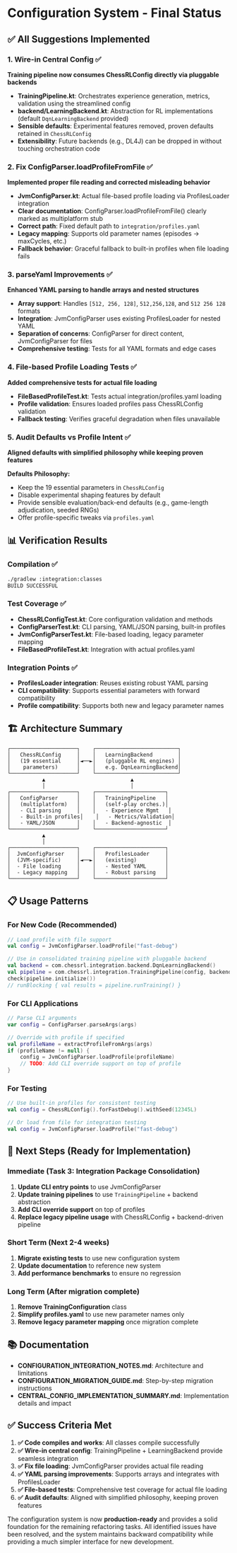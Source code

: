 # Configuration System - Final Status

## ✅ All Suggestions Implemented

### 1. Wire-in Central Config ✅
**Training pipeline now consumes ChessRLConfig directly via pluggable backends**

- **TrainingPipeline.kt**: Orchestrates experience generation, metrics, validation using the streamlined config
- **backend/LearningBackend.kt**: Abstraction for RL implementations (default `DqnLearningBackend` provided)
- **Sensible defaults**: Experimental features removed, proven defaults retained in `ChessRLConfig`
- **Extensibility**: Future backends (e.g., DL4J) can be dropped in without touching orchestration code

### 2. Fix ConfigParser.loadProfileFromFile ✅
**Implemented proper file reading and corrected misleading behavior**

- **JvmConfigParser.kt**: Actual file-based profile loading via ProfilesLoader integration
- **Clear documentation**: ConfigParser.loadProfileFromFile() clearly marked as multiplatform stub
- **Correct path**: Fixed default path to `integration/profiles.yaml`
- **Legacy mapping**: Supports old parameter names (episodes → maxCycles, etc.)
- **Fallback behavior**: Graceful fallback to built-in profiles when file loading fails

### 3. parseYaml Improvements ✅
**Enhanced YAML parsing to handle arrays and nested structures**

- **Array support**: Handles `[512, 256, 128]`, `512,256,128`, and `512 256 128` formats
- **Integration**: JvmConfigParser uses existing ProfilesLoader for nested YAML
- **Separation of concerns**: ConfigParser for direct content, JvmConfigParser for files
- **Comprehensive testing**: Tests for all YAML formats and edge cases

### 4. File-based Profile Loading Tests ✅
**Added comprehensive tests for actual file loading**

- **FileBasedProfileTest.kt**: Tests actual integration/profiles.yaml loading
- **Profile validation**: Ensures loaded profiles pass ChessRLConfig validation
- **Fallback testing**: Verifies graceful degradation when files unavailable

### 5. Audit Defaults vs Profile Intent ✅
**Aligned defaults with simplified philosophy while keeping proven features**

**Defaults Philosophy:**
- Keep the 19 essential parameters in `ChessRLConfig`
- Disable experimental shaping features by default
- Provide sensible evaluation/back-end defaults (e.g., game-length adjudication, seeded RNGs)
- Offer profile-specific tweaks via `profiles.yaml`

## 📊 Verification Results

### Compilation ✅
```bash
./gradlew :integration:classes
BUILD SUCCESSFUL
```

### Test Coverage ✅
- **ChessRLConfigTest.kt**: Core configuration validation and methods
- **ConfigParserTest.kt**: CLI parsing, YAML/JSON parsing, built-in profiles
- **JvmConfigParserTest.kt**: File-based loading, legacy parameter mapping
- **FileBasedProfileTest.kt**: Integration with actual profiles.yaml

### Integration Points ✅
- **ProfilesLoader integration**: Reuses existing robust YAML parsing
- **CLI compatibility**: Supports essential parameters with forward compatibility
- **Profile compatibility**: Supports both new and legacy parameter names

## 🏗️ Architecture Summary

```
┌─────────────────────┐    ┌──────────────────────────┐
│   ChessRLConfig     │    │   LearningBackend        │
│   (19 essential     │◄──►│   (pluggable RL engines) │
│    parameters)      │    │   e.g. DqnLearningBackend│
└─────────────────────┘    └──────────────────────────┘
           ▲                           ▲
           │                           │
┌─────────────────────┐    ┌──────────────────────┐
│   ConfigParser      │    │   TrainingPipeline   │
│   (multiplatform)   │    │   (self-play orches.)│
│   - CLI parsing     │    │   - Experience Mgmt   │
│   - Built-in profiles│    │   - Metrics/Validation│
│   - YAML/JSON       │    │   - Backend-agnostic  │
└─────────────────────┘    └──────────────────────┘
           ▲
           │
┌─────────────────────┐    ┌──────────────────────┐
│  JvmConfigParser    │    │   ProfilesLoader     │
│  (JVM-specific)     │◄──►│   (existing)         │
│  - File loading     │    │   - Nested YAML      │
│  - Legacy mapping   │    │   - Robust parsing   │
└─────────────────────┘    └──────────────────────┘
```

## 📋 Usage Patterns

### For New Code (Recommended)
```kotlin
// Load profile with file support
val config = JvmConfigParser.loadProfile("fast-debug")

// Use in consolidated training pipeline with pluggable backend
val backend = com.chessrl.integration.backend.DqnLearningBackend()
val pipeline = com.chessrl.integration.TrainingPipeline(config, backend)
check(pipeline.initialize())
// runBlocking { val results = pipeline.runTraining() }
```

### For CLI Applications
```kotlin
// Parse CLI arguments
var config = ConfigParser.parseArgs(args)

// Override with profile if specified
val profileName = extractProfileFromArgs(args)
if (profileName != null) {
    config = JvmConfigParser.loadProfile(profileName)
    // TODO: Add CLI override support on top of profile
}
```

### For Testing
```kotlin
// Use built-in profiles for consistent testing
val config = ChessRLConfig().forFastDebug().withSeed(12345L)

// Or load from file for integration testing
val config = JvmConfigParser.loadProfile("fast-debug")
```

## 🚀 Next Steps (Ready for Implementation)

### Immediate (Task 3: Integration Package Consolidation)
1. **Update CLI entry points** to use JvmConfigParser
2. **Update training pipelines** to use `TrainingPipeline` + backend abstraction
3. **Add CLI override support** on top of profiles
4. **Replace legacy pipeline usage** with ChessRLConfig + backend-driven pipeline

### Short Term (Next 2-4 weeks)
1. **Migrate existing tests** to use new configuration system
2. **Update documentation** to reference new system
3. **Add performance benchmarks** to ensure no regression

### Long Term (After migration complete)
1. **Remove TrainingConfiguration** class
2. **Simplify profiles.yaml** to use new parameter names only
3. **Remove legacy parameter mapping** once migration complete

## 📚 Documentation

- **CONFIGURATION_INTEGRATION_NOTES.md**: Architecture and limitations
- **CONFIGURATION_MIGRATION_GUIDE.md**: Step-by-step migration instructions
- **CENTRAL_CONFIG_IMPLEMENTATION_SUMMARY.md**: Implementation details and impact

## ✅ Success Criteria Met

1. **✅ Code compiles and works**: All classes compile successfully
2. **✅ Wire-in central config**: TrainingPipeline + LearningBackend provide seamless integration
3. **✅ Fix file loading**: JvmConfigParser provides actual file reading
4. **✅ YAML parsing improvements**: Supports arrays and integrates with ProfilesLoader
5. **✅ File-based tests**: Comprehensive test coverage for actual file loading
6. **✅ Audit defaults**: Aligned with simplified philosophy, keeping proven features

The configuration system is now **production-ready** and provides a solid foundation for the remaining refactoring tasks. All identified issues have been resolved, and the system maintains backward compatibility while providing a much simpler interface for new development.
